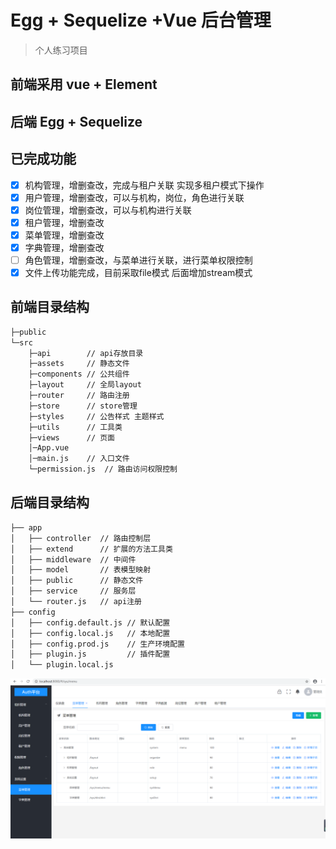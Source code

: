 
# Egg + Sequelize +Vue 后台管理


>个人练习项目

## 前端采用 vue + Element
## 后端 Egg + Sequelize 


## 已完成功能
- [x] 机构管理，增删查改，完成与租户关联 实现多租户模式下操作
- [x] 用户管理，增删查改，可以与机构，岗位，角色进行关联
- [x] 岗位管理，增删查改，可以与机构进行关联
- [x] 租户管理，增删查改
- [X] 菜单管理，增删查改
- [x] 字典管理，增删查改
- [ ] 角色管理，增删查改，与菜单进行关联，进行菜单权限控制
- [x] 文件上传功能完成，目前采取file模式 后面增加stream模式

## 前端目录结构
```bash
├─public 
└─src
    ├─api        // api存放目录
    ├─assets     // 静态文件
    ├─components // 公共组件
    ├─layout     // 全局layout
    ├─router     // 路由注册
    ├─store      // store管理
    ├─styles     // 公告样式 主题样式
    ├─utils      // 工具类
    ├─views      // 页面
    │─App.vue
    │─main.js    // 入口文件
    └─permission.js  // 路由访问权限控制                  

```

## 后端目录结构
```bash
├── app 
│   ├── controller  // 路由控制层
│   ├── extend      // 扩展的方法工具类
│   ├── middleware  // 中间件
│   ├── model       // 表模型映射
│   ├── public      // 静态文件
│   ├── service     // 服务层
│   └── router.js   // api注册
├── config 
│   ├── config.default.js // 默认配置 
│   ├── config.local.js   // 本地配置
│   ├── config.prod.js    // 生产环境配置
│   ├── plugin.js         // 插件配置
│   └── plugin.local.js   
```
<img src="./assets/bg.png"/>